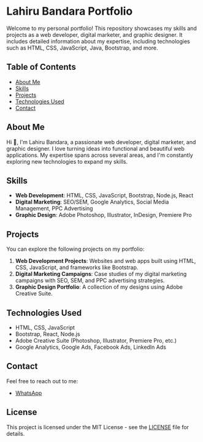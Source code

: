 # Lahiru Bandara Portfolio

Welcome to my personal portfolio! This repository showcases my skills and projects as a web developer, digital marketer, and graphic designer. It includes detailed information about my expertise, including technologies such as HTML, CSS, JavaScript, Java, Bootstrap, and more.

## Table of Contents
- [About Me](#about-me)
- [Skills](#skills)
- [Projects](#projects)
- [Technologies Used](#technologies-used)
- [Contact](#contact)
  

## About Me
Hi 👋, I'm Lahiru Bandara, a passionate web developer, digital marketer, and graphic designer. I love turning ideas into functional and beautiful web applications. My expertise spans across several areas, and I'm constantly exploring new technologies to expand my skills.

## Skills
- **Web Development**: HTML, CSS, JavaScript, Bootstrap, Node.js, React
- **Digital Marketing**: SEO/SEM, Google Analytics, Social Media Management, PPC Advertising
- **Graphic Design**: Adobe Photoshop, Illustrator, InDesign, Premiere Pro

## Projects
You can explore the following projects on my portfolio:
1. **Web Development Projects**: Websites and web apps built using HTML, CSS, JavaScript, and frameworks like Bootstrap.
2. **Digital Marketing Campaigns**: Case studies of my digital marketing campaigns with SEO, SEM, and PPC advertising strategies.
3. **Graphic Design Portfolio**: A collection of my designs using Adobe Creative Suite.

## Technologies Used
- HTML, CSS, JavaScript
- Bootstrap, React, Node.js
- Adobe Creative Suite (Photoshop, Illustrator, Premiere Pro, etc.)
- Google Analytics, Google Ads, Facebook Ads, LinkedIn Ads

## Contact
Feel free to reach out to me:

- [WhatsApp](https://wa.me/+94756946586?text=Hi%20Lahiru,%20I%20am%20interested%20in%20your%20portfolio!)

## License
This project is licensed under the MIT License - see the [LICENSE](LICENSE) file for details.
